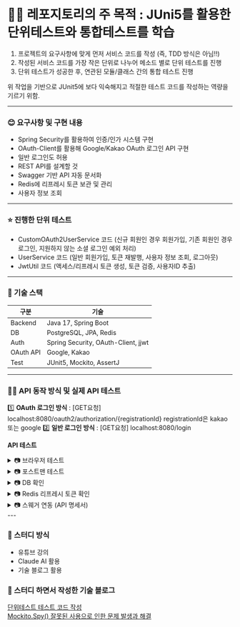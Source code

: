 # ✍🏻 레포지토리의 주 목적 : JUni5를 활용한 단위테스트와 통합테스트를 학습
1. 프로젝트의 요구사항에 맞게 먼저 서비스 코드를 작성 (즉, TDD 방식은 아님‼️)
2. 작성된 서비스 코드를 가장 작은 단위로 나누어 메소드 별로 단위 테스트를 진행
3. 단위 테스트가 성공한 후, 연관된 모듈/클래스 간의 통합 테스트 진행

위 작업을 기반으로 JUnit5에 보다 익숙해지고 적절한 테스트 코드를 작성하는 역량을 기르기 위함.

---

### 😊 요구사항 및 구현 내용
- Spring Security를 활용하여 인증/인가 시스템 구현
- OAuth-Client를 활용해 Google/Kakao OAuth 로그인 API 구현
- 일반 로그인도 허용
- REST API를 설계할 것
- Swagger 기반 API 자동 문서화
- Redis에 리프레시 토큰 보관 및 관리
- 사용자 정보 조회

---

### ⭐ 진행한 단위 테스트
- CustomOAuth2UserService 코드 (신규 회원인 경우 회원가입, 기존 회원인 경우 로그인, 지원하지 않는 소셜 로그인 예외 처리)
- UserService 코드 (일반 회원가입, 토큰 재발행, 사용자 정보 조회, 로그아웃)
- JwtUtil 코드 (액세스/리프레시 토큰 생성, 토큰 검증, 사용자ID 추출)

---
### 🔧 기술 스택
| 구분      | 기술                                      |
|-----------|-------------------------------------------|
| Backend   | Java 17, Spring Boot                      |
| DB        | PostgreSQL, JPA, Redis                           |
| Auth      | Spring Security, OAuth-Client, jjwt       |
| OAuth API | Google, Kakao                             |
| Test      | JUnit5, Mockito, AssertJ                   |

---

### 💪🏻 API 동작 방식 및 실제 API 테스트
1️⃣ **OAuth 로그인 방식** :  [GET요청] localhost:8080/oauth2/authorization/{registrationId}
registrationId은 kakao 또는 google
2️⃣ **일반 로그인 방식** :  [GET요청] localhost:8080/login

**API 테스트**
<details>
  <summary>📷 브라우저 테스트</summary>
  ![로그인 성공 후 액세스 토큰을 응답으로 받음](./docs/c.png)
  ![리프레시 토큰은 HttpOnly 쿠키로 받음](./docs/d.png)
</details>

<details>
  <summary>📷 포스트맨 테스트</summary>
  ![일반 로그인 회원가입](./docs/f.png)
  ![일반 로그인](./docs/g.png)
  ![유저 정보 조회](./docs/h.png)
</details>

<details>
  <summary>📷 DB 확인</summary>
  ![DB에서 유저 테이블 조회](./docs/i.png)
</details>

<details>
  <summary>📷 Redis 리프레시 토큰 확인</summary>
  ![로그아웃 시 Redis에서 토큰 삭제 성공](./docs/j.png)
  ![토큰 재발행 시 Redis에 있는 기존 리프레시 토큰 갱신 성공](./docs/k.png)
</details>

<details>
  <summary>📷 스웨거 연동 (API 명세서)</summary>
  ![스웨거 명세서 UI](./docs/l.png)
</details>
---

### 📖 스터디 방식
- 유튜브 강의
- Claude AI 활용
- 기술 블로그 활용

### 📝 스터디 하면서 작성한 기술 블로그
[단위테스트 테스트 코드 작성](https://velog.io/@mdy3722/Junit5%EC%99%80-AssertJ%EB%A5%BC-%ED%99%9C%EC%9A%A9%ED%95%98%EC%97%AC-%EB%8B%A8%EC%9C%84%ED%85%8C%EC%8A%A4%ED%8A%B8%EB%A5%BC-%EC%A7%84%ED%96%89)  
[Mockito.Spy() 잘못된 사용으로 인한 문제 발생과 해결](https://velog.io/@mdy3722/%EC%9E%98%EB%AA%BB%EB%90%9C-Spy-%EC%82%AC%EC%9A%A9%EC%9D%B4-%EB%B6%80%EB%A5%B8-%ED%85%8C%EC%8A%A4%ED%8A%B8-%EC%8B%A4%ED%8C%A8)








